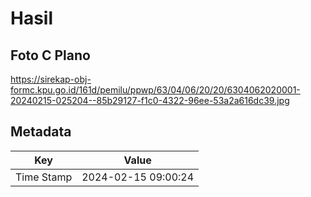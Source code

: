 # Hasil

## Foto C Plano

https://sirekap-obj-formc.kpu.go.id/161d/pemilu/ppwp/63/04/06/20/20/6304062020001-20240215-025204--85b29127-f1c0-4322-96ee-53a2a616dc39.jpg


## Metadata

| Key        | Value               |
| ---------- | ------------------- |
| Time Stamp | 2024-02-15 09:00:24 |



